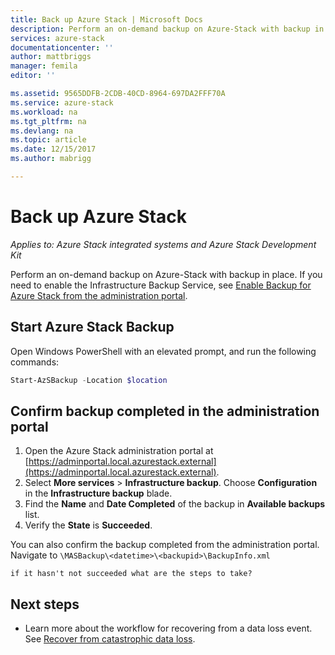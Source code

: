 ```yaml
---
title: Back up Azure Stack | Microsoft Docs
description: Perform an on-demand backup on Azure-Stack with backup in place.
services: azure-stack
documentationcenter: ''
author: mattbriggs
manager: femila
editor: ''

ms.assetid: 9565DDFB-2CDB-40CD-8964-697DA2FFF70A
ms.service: azure-stack
ms.workload: na
ms.tgt_pltfrm: na
ms.devlang: na
ms.topic: article
ms.date: 12/15/2017
ms.author: mabrigg

---
```

# Back up Azure Stack

*Applies to: Azure Stack integrated systems and Azure Stack Development Kit*

Perform an on-demand backup on Azure-Stack with backup in place. If you need to enable the Infrastructure Backup Service, see [Enable Backup for Azure Stack from the administration portal](azure-stack-backup-enable-backup-console.md).

## Start Azure Stack Backup

Open Windows PowerShell with an elevated prompt, and run the following commands:

   ```powershell
   Start-AzSBackup -Location $location
   ```

## Confirm backup completed in the administration portal

1. Open the Azure Stack administration portal at [https://adminportal.local.azurestack.external](https://adminportal.local.azurestack.external).
2. Select **More services** > **Infrastructure backup**. Choose **Configuration** in the **Infrastructure backup** blade.
3. Find the **Name** and **Date Completed** of the backup in **Available backups** list.
4. Verify the **State** is **Succeeded**.

You can also confirm the backup completed from the administration portal. Navigate to `\MASBackup\<datetime>\<backupid>\BackupInfo.xml`

`if it hasn't not succeeded what are the steps to take?`

## Next steps

- Learn more about the workflow for recovering from a data loss event. See [Recover from catastrophic data loss](azure-stack-backup-recover-data.md).